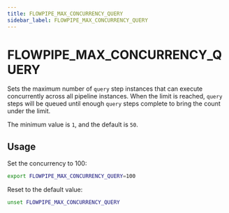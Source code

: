 ```yaml
---
title: FLOWPIPE_MAX_CONCURRENCY_QUERY
sidebar_label: FLOWPIPE_MAX_CONCURRENCY_QUERY
---
```

# FLOWPIPE_MAX_CONCURRENCY_QUERY

Sets the maximum number of `query` step instances that can execute concurrently across all pipeline instances.  When the limit is reached, `query` steps will be queued until enough `query` steps complete to bring the count under the limit. 

The minimum value is `1`, and the default is `50`.

## Usage 


Set the concurrency to 100:
```bash
export FLOWPIPE_MAX_CONCURRENCY_QUERY=100
```

Reset to the default value:
```bash
unset FLOWPIPE_MAX_CONCURRENCY_QUERY
```
